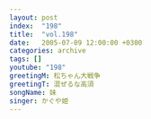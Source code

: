 ```yaml
---
layout: post
index:  "198"
title:  "vol.198"
date:   2005-07-09 12:00:00 +0300
categories: archive
tags: []
youtube: "198"
greetingM: 松ちゃん大戦争
greetingT: 混ぜるな高須
songName: 妹
singer: かぐや姫
---
```

